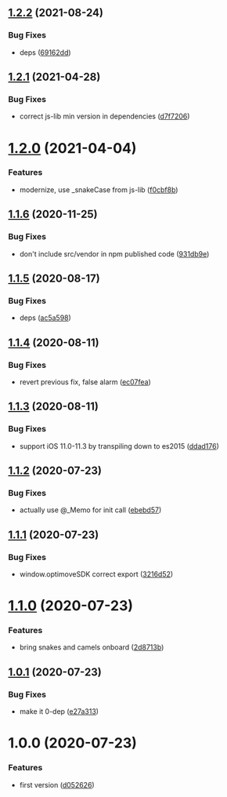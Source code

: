 ## [1.2.2](https://github.com/NaturalCycles/optimove-websdk/compare/v1.2.1...v1.2.2) (2021-08-24)


### Bug Fixes

* deps ([69162dd](https://github.com/NaturalCycles/optimove-websdk/commit/69162dded040eedf22e4914e95cd09e574ef70ad))

## [1.2.1](https://github.com/NaturalCycles/optimove-websdk/compare/v1.2.0...v1.2.1) (2021-04-28)


### Bug Fixes

* correct js-lib min version in dependencies ([d7f7206](https://github.com/NaturalCycles/optimove-websdk/commit/d7f720660cbb1ebba958b68053a8e892f3d2bcfc))

# [1.2.0](https://github.com/NaturalCycles/optimove-websdk/compare/v1.1.6...v1.2.0) (2021-04-04)


### Features

* modernize, use _snakeCase from js-lib ([f0cbf8b](https://github.com/NaturalCycles/optimove-websdk/commit/f0cbf8b6ebf5e9095b1b9dff24ac202e3fd8646d))

## [1.1.6](https://github.com/NaturalCycles/optimove-websdk/compare/v1.1.5...v1.1.6) (2020-11-25)


### Bug Fixes

* don't include src/vendor in npm published code ([931db9e](https://github.com/NaturalCycles/optimove-websdk/commit/931db9e3e9227e06f0ffd2a49c774c99a6fa6bfb))

## [1.1.5](https://github.com/NaturalCycles/optimove-websdk/compare/v1.1.4...v1.1.5) (2020-08-17)


### Bug Fixes

* deps ([ac5a598](https://github.com/NaturalCycles/optimove-websdk/commit/ac5a598c4ba38cdf4ed949f2dfe3a5770e3b1350))

## [1.1.4](https://github.com/NaturalCycles/optimove-websdk/compare/v1.1.3...v1.1.4) (2020-08-11)


### Bug Fixes

* revert previous fix, false alarm ([ec07fea](https://github.com/NaturalCycles/optimove-websdk/commit/ec07fea05d55e94c1f35fe1781e851d8c53f9918))

## [1.1.3](https://github.com/NaturalCycles/optimove-websdk/compare/v1.1.2...v1.1.3) (2020-08-11)


### Bug Fixes

* support iOS 11.0-11.3 by transpiling down to es2015 ([ddad176](https://github.com/NaturalCycles/optimove-websdk/commit/ddad1768ca4077b56e17bee0d138a3bb07b7178e))

## [1.1.2](https://github.com/NaturalCycles/optimove-websdk/compare/v1.1.1...v1.1.2) (2020-07-23)


### Bug Fixes

* actually use @_Memo for init call ([ebebd57](https://github.com/NaturalCycles/optimove-websdk/commit/ebebd57198644488dc1cf83403eb8f71ebb91104))

## [1.1.1](https://github.com/NaturalCycles/optimove-websdk/compare/v1.1.0...v1.1.1) (2020-07-23)


### Bug Fixes

* window.optimoveSDK correct export ([3216d52](https://github.com/NaturalCycles/optimove-websdk/commit/3216d5226833bab60130c910124a03fb4a513f6f))

# [1.1.0](https://github.com/NaturalCycles/optimove-websdk/compare/v1.0.1...v1.1.0) (2020-07-23)


### Features

* bring snakes and camels onboard ([2d8713b](https://github.com/NaturalCycles/optimove-websdk/commit/2d8713bd92e27ee3d594ba2749f43efec3f74308))

## [1.0.1](https://github.com/NaturalCycles/optimove-websdk/compare/v1.0.0...v1.0.1) (2020-07-23)


### Bug Fixes

* make it 0-dep ([e27a313](https://github.com/NaturalCycles/optimove-websdk/commit/e27a3133008aab8d9d76fccacd2dd062970035c1))

# 1.0.0 (2020-07-23)


### Features

* first version ([d052626](https://github.com/NaturalCycles/optimove-websdk/commit/d052626ba8082c8e73bf52300415a285b6215638))
